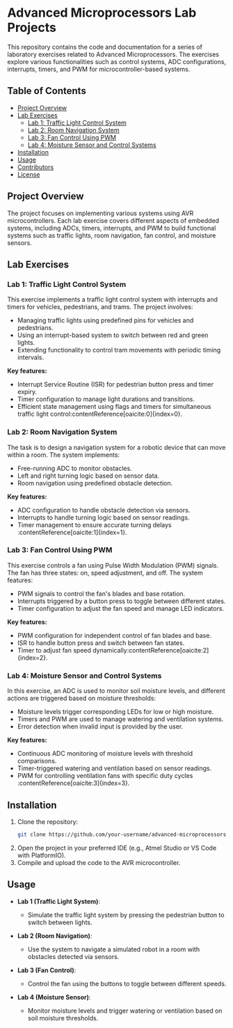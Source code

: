 # Advanced Microprocessors Lab Projects

This repository contains the code and documentation for a series of laboratory exercises related to Advanced Microprocessors. The exercises explore various functionalities such as control systems, ADC configurations, interrupts, timers, and PWM for microcontroller-based systems.

## Table of Contents
- [Project Overview](#project-overview)
- [Lab Exercises](#lab-exercises)
  - [Lab 1: Traffic Light Control System](#lab-1-traffic-light-control-system)
  - [Lab 2: Room Navigation System](#lab-2-room-navigation-system)
  - [Lab 3: Fan Control Using PWM](#lab-3-fan-control-using-pwm)
  - [Lab 4: Moisture Sensor and Control Systems](#lab-4-moisture-sensor-and-control-systems)
- [Installation](#installation)
- [Usage](#usage)
- [Contributors](#contributors)
- [License](#license)

## Project Overview

The project focuses on implementing various systems using AVR microcontrollers. Each lab exercise covers different aspects of embedded systems, including ADCs, timers, interrupts, and PWM to build functional systems such as traffic lights, room navigation, fan control, and moisture sensors.

## Lab Exercises

### Lab 1: Traffic Light Control System
This exercise implements a traffic light control system with interrupts and timers for vehicles, pedestrians, and trams. The project involves:
- Managing traffic lights using predefined pins for vehicles and pedestrians.
- Using an interrupt-based system to switch between red and green lights.
- Extending functionality to control tram movements with periodic timing intervals.

**Key features:**
- Interrupt Service Routine (ISR) for pedestrian button press and timer expiry.
- Timer configuration to manage light durations and transitions.
- Efficient state management using flags and timers for simultaneous traffic light control&#8203;:contentReference[oaicite:0]{index=0}.

### Lab 2: Room Navigation System
The task is to design a navigation system for a robotic device that can move within a room. The system implements:
- Free-running ADC to monitor obstacles.
- Left and right turning logic based on sensor data.
- Room navigation using predefined obstacle detection.

**Key features:**
- ADC configuration to handle obstacle detection via sensors.
- Interrupts to handle turning logic based on sensor readings.
- Timer management to ensure accurate turning delays&#8203;:contentReference[oaicite:1]{index=1}.

### Lab 3: Fan Control Using PWM
This exercise controls a fan using Pulse Width Modulation (PWM) signals. The fan has three states: on, speed adjustment, and off. The system features:
- PWM signals to control the fan's blades and base rotation.
- Interrupts triggered by a button press to toggle between different states.
- Timer configuration to adjust the fan speed and manage LED indicators.

**Key features:**
- PWM configuration for independent control of fan blades and base.
- ISR to handle button press and switch between fan states.
- Timer to adjust fan speed dynamically&#8203;:contentReference[oaicite:2]{index=2}.

### Lab 4: Moisture Sensor and Control Systems
In this exercise, an ADC is used to monitor soil moisture levels, and different actions are triggered based on moisture thresholds:
- Moisture levels trigger corresponding LEDs for low or high moisture.
- Timers and PWM are used to manage watering and ventilation systems.
- Error detection when invalid input is provided by the user.

**Key features:**
- Continuous ADC monitoring of moisture levels with threshold comparisons.
- Timer-triggered watering and ventilation based on sensor readings.
- PWM for controlling ventilation fans with specific duty cycles&#8203;:contentReference[oaicite:3]{index=3}.

## Installation

1. Clone the repository:
   ```bash
   git clone https://github.com/your-username/advanced-microprocessors-lab.git
   ```
2. Open the project in your preferred IDE (e.g., Atmel Studio or VS Code with PlatformIO).
3. Compile and upload the code to the AVR microcontroller.

## Usage

- **Lab 1 (Traffic Light System)**:
    - Simulate the traffic light system by pressing the pedestrian button to switch between lights.

- **Lab 2 (Room Navigation)**:
    - Use the system to navigate a simulated robot in a room with obstacles detected via sensors.

- **Lab 3 (Fan Control)**:
    - Control the fan using the buttons to toggle between different speeds.

- **Lab 4 (Moisture Sensor)**:
    - Monitor moisture levels and trigger watering or ventilation based on soil moisture thresholds.

